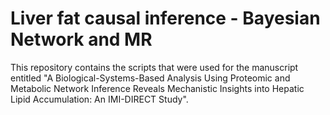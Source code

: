 # Liver fat causal inference - Bayesian Network and MR

This repository contains the scripts that were used for the manuscript entitled "A Biological-Systems-Based Analysis Using Proteomic and Metabolic Network Inference
Reveals Mechanistic Insights into Hepatic Lipid Accumulation: An IMI-DIRECT Study".



